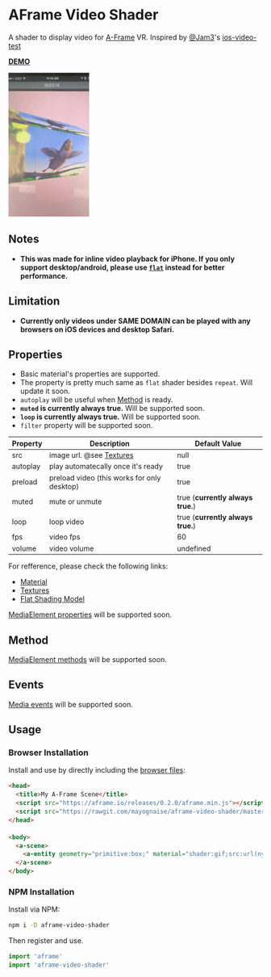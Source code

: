 # AFrame Video Shader

A shader to display video for [A-Frame](https://aframe.io) VR. Inspired by [@Jam3](https://github.com/Jam3)'s [ios-video-test](https://github.com/Jam3/ios-video-test)


**[DEMO](https://mayognaise.github.io/aframe-video-shader/basic/index.html)**

![example](example.gif)

## Notes

- **This was made for inline video playback for iPhone. If you only support desktop/android, please use [`flat`](https://aframe.io/docs/core/shaders.html#Flat-Shading-Model) instead for better performance.**
 

## Limitation

- **Currently only videos under SAME DOMAIN can be played with any browsers on iOS devices and desktop Safari.**





## Properties

- Basic material's properties are supported.
- The property is pretty much same as `flat` shader besides `repeat`. Will update it soon.
- `autoplay` will be useful when [Method](#method) is ready.
- **`muted` is currently always true.** Will be supported soon.
- **`loop` is currently always true.** Will be supported soon.
- `filter` property will be supported soon.

| Property | Description | Default Value |
| -------- | ----------- | ------------- |
| src | image url. @see [Textures](https://aframe.io/docs/components/material.html#Textures)| null |
| autoplay | play automatecally once it's ready| true |
| preload | preload video (this works for only desktop)| true |
| muted | mute or unmute| true (**currently always true.**) |
| loop | loop video| true (**currently always true.**) |
| fps | video fps| 60 |
| volume | video volume | undefined |

For refference, please check the following links:
- [Material](https://aframe.io/docs/components/material.html)
- [Textures](https://aframe.io/docs/components/material.html#Textures)
- [Flat Shading Model](https://aframe.io/docs/core/shaders.html#Flat-Shading-Model)


[MediaElement properties](https://developer.mozilla.org/en-US/docs/Web/API/HTMLMediaElement#Properties) will be supported soon.


## Method

[MediaElement methods](https://developer.mozilla.org/en-US/docs/Web/API/HTMLMediaElement#Methods) will be supported soon.


## Events


[Media events](https://developer.mozilla.org/en-US/docs/Web/Guide/Events/Media_events) will be supported soon.


## Usage

### Browser Installation

Install and use by directly including the [browser files](dist):

```html
<head>
  <title>My A-Frame Scene</title>
  <script src="https://aframe.io/releases/0.2.0/aframe.min.js"></script>
  <script src="https://rawgit.com/mayognaise/aframe-video-shader/master/dist/aframe-video-shader.min.js"></script>
</head>

<body>
  <a-scene>
    <a-entity geometry="primitive:box;" material="shader:gif;src:url(nyancat.gif);color:green;opacity:.8"></a-entity>
  </a-scene>
</body>
```

### NPM Installation

Install via NPM:

```bash
npm i -D aframe-video-shader
```

Then register and use.

```js
import 'aframe'
import 'aframe-video-shader'
```



